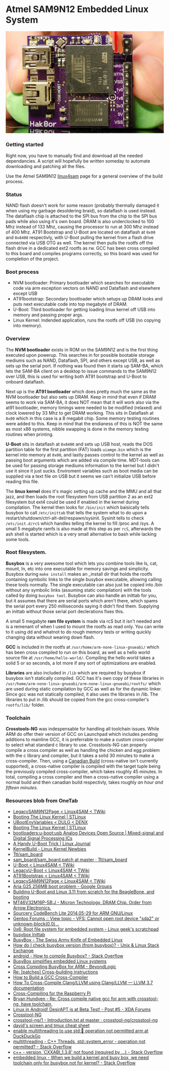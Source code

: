 # Atmel SAM9N12 Embedded Linux System

![Front](images/DSC_9624_S.jpg)

### Getting started
Right now, you have to manually find and download all the needed dependancies. A script will hopefully be written someday to automate downloading and patching all the files.

Use the Atmel SAM9N12 [linux4sam](http://www.at91.com/linux4sam/bin/view/Linux4SAM/LegacySAM9N12Page) page for a general overview of the build process.

### Status
NAND flash doesn't work for some reason (probably thermally damaged it when using my garbage desoldering braid), so dataflash is used instead. The dataflash chip is attached to the SPI bus from the chip to the SPI bus pads while also using it's own board. DRAM is also underclocked to 100 Mhz instead of 133 Mhz, causing the processor to run at 300 Mhz instead of 400 Mhz. AT91 Bootstrap and U-Boot are located on dataflash at ```0x00``` and ```0x8400``` respectivly, with U-Boot pulling the kernel from a flash drive connected via USB OTG as well. The kernel then pulls the rootfs off the flash drive in a dedicated ext2 rootfs as rw. GCC has been cross compiled to this board and compiles programs correctly, so this board was used for completion of the project.

### Boot process
- NVM bootloader: Primary bootloader which searches for executable code via arm exception vectors on NAND and Dataflash and elsewhere except USB
- AT91bootstrap: Secondary bootloader which setups up DRAM looks and puts next executable code into top megabyte of DRAM.
- U-Boot: Third bootloader for getting loading linux kernel off USB into memory and passing proper args.
- Linux Kernel: Indended application, runs the rootfs off USB (no copying into memory).

### Overview
The **NVM bootloader** exists in ROM on the SAM9N12 and is the first thing executed upon powerup. This searches in for possible bootable storage mediums such as NAND, Dataflash, SPI, and others except USB, as well as sets up the serial port. If nothing was found then it starts up SAM-BA, which lets the SAM-BA client on a desktop to issue commands to the SAM9N12 over USB, this is used for writing both AT91 bootstrap and U-Boot to onboard dataflash.

Next up is the **AT91 bootloader** which does pretty much the same as the NVM bootloader but also sets up DRAM. Keep in mind that even if DRAM seems to work via SAM-BA, it does NOT mean that it will work also via the at91 bootloader, memory timings were needed to be modified (relaxed) and clock lowered by 33 Mhz to get DRAM working. This sits in Dataflash at ```0x00``` which in this case is a 8 megabit chip. Some memory testing routines were added to this. Keep in mind that the endianess of this is NOT the same as most x86 systems, nibble swapping is done in the memory testing routines when printing.

**U-Boot** sits in dataflash at ```0x8400``` and sets up USB host, reads the DOS partition table for the first partition (FAT) loads ```uiamge.bin``` which is the kernel into memory at ```0x00```, and lastly passes control to the kernel as well as passing boot arguments which are added via compile time. MDT-tools can be used for passing storage mediums information to the kernel but I didn't use it since it just sucks. Enviroment variables such as boot media can be supplied via a text file on USB but it seems we can't initialize USB before reading this file.

The **linux kernel** does it's magic setting up cache and the MMU and all that jazz, and then loads the root filesystem from USB partition 2 as an ext2 filesystem but ext4 could be used if enabled in the kernel during compilation. The kernel then looks for ```/bin/init``` which baisically tells busybox to call ```/etc/inittab``` that tells the system what to do upon a restart/shutdown/ctrl-alt-del/respawn/sysinit. Sysinit tells to check ```/etc/init.d/rcS``` which handles telling the kernel to fill /proc and /sys. A small 5 megabyte ramfs is also made at this step as per ```rcS```, afterwards the ash shell is started which is a very small alternative to bash while lacking some tools.

### Root filesystem.
**Busybox** is a very awesome tool which lets you combine tools like ls, cat, mount, ln, etc into one executable for memory savings and simplicity. Busybox during ```make install``` makes an _install dir that holds the rootfs containing symbolic links to the single busybox executable, allowing calling these tools normally. The single executable can also just be copied into /bin without any symbolic links (assuming static compilation) with the tools called by doing ```busybox tool```. Busybox can also handle an inittab for you, but it assumes that there are serial ports which aren't there, which spams the serial port every 250 milliseconds saying it didn't find them. Supplying an inittab without those serial port declerations fixes this.

A small 5 megabyte **ram file system** is made via rcS but it isn't needed and is a remenant of when I used to mount the rootfs as read only. You can write to it using dd and whatnot to do rough memory tests or writing quickly changing data without wearing down flash.

**GCC** is included in the rootfs at ```/usr/home/arm-none-linux-gnueabi/``` which has been cross compiled to run on this board, as well as a hello world source file at ```/usr/home/hello-world/```. Compiling the hello world takes a solid 5 or so seconds, a lot more if any sort of optimizations are enabled.

**Libraries** are also included in ```/lib``` which are required by busybox if busybox isn't statically compiled. GCC has it's own copy of these libraries in ```/usr/home/arm-none-linux-gnueabi/arm-none-linux-gnueabi/rootfs/``` which are used during static compilation by GCC as well as for the dynamic linker. Since gcc was not statically compiled, it also uses the libraries in /lib. The libraries to put in /lib should be copied from the gcc cross-compiler's ```rootfs/lib/``` folder.

### Toolchain
**Crosstools-NG** was indespensable for handling all toolchain issues. While ARM do offer their version of GCC on Launchpad which includes pending additions to mainline GCC, it is preferrable to make a custom cross-compiler to select what standard c library to use. Crosstools-NG can properly compile a cross compiler as well as handling the chicken and egg problem with the c library and compiler, but it takes a solid 30 minutes to make a cross-compiler. Then, using a [Canadian Build](https://github.com/crosstool-ng/crosstool-ng/blob/master/docs/6%20-%20Toolchain%20types.txt) (cross-native isn't currently supported), a cross-native compiler is compiled with the target tuple being the previously compiled cross-compiler, which takes roughly 45 minutes. In total, compiling a cross compiler and then a cross-native compiler using a normal build and then canadian build respectivly, takes roughly *an hour and fifteen minutes*.

### Resources blob from OneTab
- [LegacySAM9N12Page < Linux4SAM < TWiki](http://www.at91.com/linux4sam/bin/view/Linux4SAM/LegacySAM9N12Page#Linux_Kernel)
- [Booting The Linux Kernel | STLinux](http://www.stlinux.com/?q=node/119/#RAMDiskBoot)
- [UBootEnvVariables < DULG < DENX](http://www.denx.de/wiki/view/DULG/UBootEnvVariables)
- [Booting The Linux Kernel | STLinux](http://www.stlinux.com/u-boot/kernel-booting)
- [bootloaders:u-boot:usb Analog Devices Open Source | Mixed-signal and Digital Signal Processing ICs](http://blackfin.uclinux.org/doku.php?id=bootloaders:u-boot:usb)
- [A Handy U-Boot Trick | Linux Journal](http://www.linuxjournal.com/content/handy-u-boot-trick)
- [KernelBuild - Linux Kernel Newbies](http://kernelnewbies.org/KernelBuild)
- [Ttl/sam_board](https://github.com/Ttl/sam_board)
- [sam_board/sam_board.patch at master · Ttl/sam_board](https://github.com/Ttl/sam_board/blob/master/software/at91bootstrap/sam_board.patch)
- [U-Boot < Linux4SAM < TWiki](http://www.at91.com/linux4sam/bin/view/Linux4SAM/U-Boot)
- [LegacyU-Boot < Linux4SAM < TWiki](http://www.at91.com/linux4sam/bin/view/Linux4SAM/LegacyU-Boot#DataFlash)
- [AT91Bootstrap < Linux4SAM < TWiki](http://www.at91.com/linux4sam/bin/view/Linux4SAM/AT91Bootstrap#Boot_capabilities_matrix)
- [LegacySAM9N12Page < Linux4SAM < TWiki](http://www.at91.com/linux4sam/bin/view/Linux4SAM/LegacySAM9N12Page)
- [Aria G25 256MB boot problem - Google Groups](https://groups.google.com/forum/#!topic/acmesystems/NeXjxqVJZcU)
- [Building U-Boot and Linux 3.11 from scratch for the BeagleBone, and booting](https://gist.github.com/eepp/6056325)
- [MT46V32M16P-5B:J - Micron Technology, DRAM Chip. Order from Arrow Electronics.](http://parts.arrow.com/item/detail/micron-technology/mt46v32m16p-5bj#Qncy)
- [Sourcery CodeBench Lite 2014.05-29 for ARM GNU/Linux](https://sourcery.mentor.com/GNUToolchain/release2795?)
- [Gentoo Forums :: View topic - VFS: Cannot open root device "sda2" or unknown-block(0,0) ..](http://forums.gentoo.org/viewtopic-p-6384064.html?sid=8e84f81ab9bbf668c2eefb6b9a4266a0)
- [0x6: Root file system for embedded system - Linux geek's scratchpad](http://pietrushnic.github.io/blog/2013/06/07/root-file-system-for-embedded-system/)
- [busybox Inittab](http://git.busybox.net/busybox/tree/examples/inittab)
- [BusyBox - The Swiss Army Knife of Embedded Linux](http://www.busybox.net/downloads/BusyBox.html)
- [How do I check busybox version (from busybox)? - Unix & Linux Stack Exchange](http://unix.stackexchange.com/questions/15895/how-do-i-check-busybox-version-from-busybox)
- [android - How to compile Busybox? - Stack Overflow](http://stackoverflow.com/questions/22409516/how-to-compile-busybox)
- [BusyBox simplifies embedded Linux systems](http://www.ibm.com/developerworks/library/l-busybox/)
- [Cross Compiling BusyBox for ARM - BeyondLogic](http://wiki.beyondlogic.org/index.php?title=Cross_Compiling_BusyBox_for_ARM)
- [Re: [patches] Cross-building instructions](http://www.eglibc.org/archives/patches/msg00078.html)
- [How to Build a GCC Cross-Compiler](http://preshing.com/20141119/how-to-build-a-gcc-cross-compiler/)
- [How To Cross-Compile Clang/LLVM using Clang/LLVM — LLVM 3.7 documentation](http://llvm.org/docs/HowToCrossCompileLLVM.html)
- [Cross-Compiling for the Raspberry Pi](https://mborgerson.com/cross-compiling-for-the-raspberry-pi/)
- [Bryan Hundven - Re: Cross compile native gcc for arm with crosstool-ng, have toolchain,](https://sourceware.org/ml/crossgcc/2012-11/msg00016.html)
- [Linux in Android! DesirAPT is at Beta Test! - Post #5 - XDA Forums](http://forum.xda-developers.com/showpost.php?p=18356849&postcount=5)
- [Crosstool-NG](http://crosstool-ng.org/)
- [crosstool-ng/1 - Introduction.txt at master · crosstool-ng/crosstool-ng](https://github.com/crosstool-ng/crosstool-ng/blob/master/docs/1%20-%20Introduction.txt)
- [dayid's screen and tmux cheat sheet](http://www.dayid.org/os/notes/tm.html)
- [enable multithreading to use std::thread: operation not permitted arm at DuckDuckGo](https://duckduckgo.com/?q=enable+multithreading+to+use+std%3A%3Athread%3A+operation+not+permitted+arm&t=ffsb)
- [multithreading - C++ Threads, std::system_error - operation not permitted? - Stack Overflow](http://stackoverflow.com/questions/17274032/c-threads-stdsystem-error-operation-not-permitted)
- [c++ - version `CXXABI_1.3.8' not found (required by ...) - Stack Overflow](http://stackoverflow.com/questions/23494103/version-cxxabi-1-3-8-not-found-required-by)
- [embedded linux - When we build a kernel and busy box, we need toolchain only for busybox not for kernel? - Stack Overflow](http://stackoverflow.com/questions/17785208/when-we-build-a-kernel-and-busy-box-we-need-toolchain-only-for-busybox-not-for)